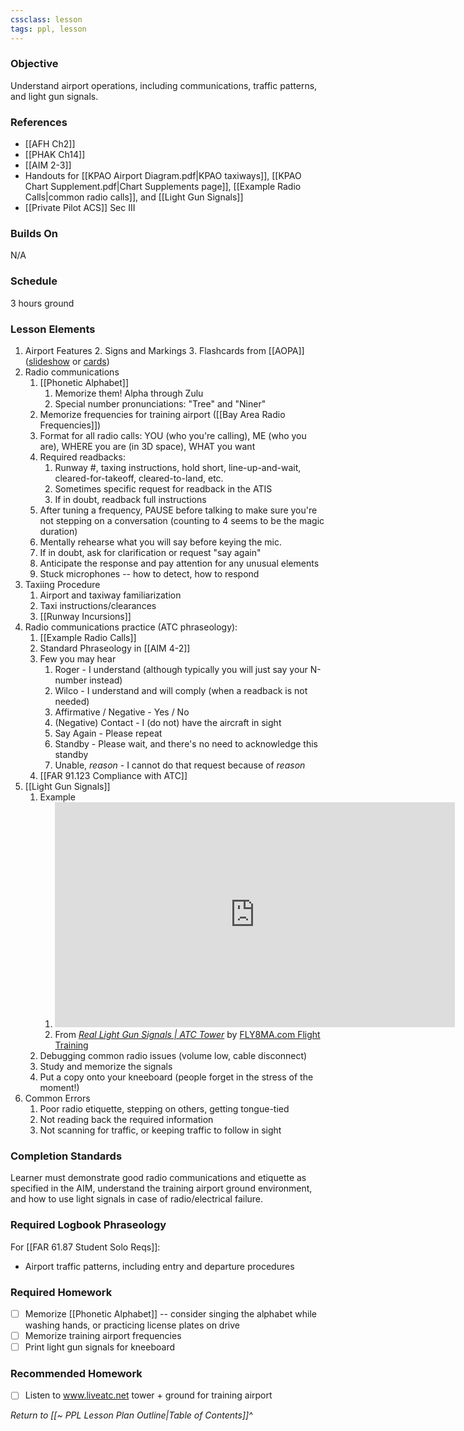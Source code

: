 ```yaml
---
cssclass: lesson
tags: ppl, lesson
---
```


### Objective
Understand airport operations, including communications, traffic patterns, and light gun signals.

### References
- [[AFH Ch2]]
- [[PHAK Ch14]]
- [[AIM 2-3]]
- Handouts for [[KPAO Airport Diagram.pdf|KPAO taxiways]], [[KPAO Chart Supplement.pdf|Chart Supplements page]], [[Example Radio Calls|common radio calls]], and [[Light Gun Signals]]
- [[Private Pilot ACS]] Sec III

### Builds On
N/A

### Schedule
3 hours ground

### Lesson Elements
1. Airport Features
	2. Signs and Markings
	3. Flashcards from [[AOPA]] ([slideshow](https://www.nxtbook.com/nxtbooks/aopa/runwaysafetyflashcard/index.php#/p/1) or [cards](https://www.aopa.org/-/media/FIles/AOPA/Home/Online-Education/Flash-Cards/RWcards_lo.pdf))
2. Radio communications
	1. [[Phonetic Alphabet]]
		1. Memorize them! Alpha through Zulu
		2. Special number pronunciations: "Tree" and "Niner"
	2. Memorize frequencies for training airport ([[Bay Area Radio Frequencies]])
	3. Format for all radio calls: YOU (who you're calling), ME (who you are), WHERE you are (in 3D space), WHAT you want
	4. Required readbacks:
		1. Runway #, taxing instructions, hold short, line-up-and-wait, cleared-for-takeoff, cleared-to-land, etc.
		2. Sometimes specific request for readback in the ATIS
		3. If in doubt, readback full instructions
	5. After tuning a frequency, PAUSE before talking to make sure you're not stepping on a conversation (counting to 4 seems to be the magic duration)
	6. Mentally rehearse what you will say before keying the mic.
	7. If in doubt, ask for clarification or request "say again"
	8. Anticipate the response and pay attention for any unusual elements
	9. Stuck microphones -- how to detect, how to respond
4.  Taxiing Procedure
	1. Airport and taxiway familiarization
	2. Taxi instructions/clearances
	3. [[Runway Incursions]]
5. Radio communications practice (ATC phraseology):
	1. [[Example Radio Calls]]
	2. Standard Phraseology in [[AIM 4-2]]
	3. Few you may hear
		1. Roger - I understand (although typically you will just say your N-number instead)
		2. Wilco - I understand and will comply (when a readback is not needed)
		3. Affirmative / Negative - Yes / No
		4. (Negative) Contact - I (do not) have the aircraft in sight
		5. Say Again - Please repeat
		6. Standby - Please wait, and there's no need to acknowledge this standby
		7. Unable, *reason* - I cannot do that request because of *reason*
	4. [[FAR 91.123 Compliance with ATC]]
6. [[Light Gun Signals]]
	1. Example
		1. <iframe id="ytplayer" type="text/html" width="640" height="360" src="https://www.youtube.com/embed/nxoakUa8UqQ"  frameborder="0"></iframe>
		2. From *[Real Light Gun Signals | ATC Tower](https://www.youtube.com/watch?v=nxoakUa8UqQ)* by [FLY8MA.com Flight Training](https://www.youtube.com/@fly8ma.comflighttraining199)
	2. Debugging common radio issues (volume low, cable disconnect)
	3. Study and memorize the signals
	4. Put a copy onto your kneeboard (people forget in the stress of the moment!)
7. Common Errors
	1. Poor radio etiquette, stepping on others, getting tongue-tied
	2. Not reading back the required information
	3. Not scanning for traffic, or keeping traffic to follow in sight

### Completion Standards
Learner must demonstrate good radio communications and etiquette as specified in the AIM, understand the training airport ground environment, and how to use light signals in case of radio/electrical failure.

### Required Logbook Phraseology
For [[FAR 61.87 Student Solo Reqs]]: 
- Airport traffic patterns, including entry and departure procedures

### Required Homework
- [ ] Memorize [[Phonetic Alphabet]] -- consider singing the alphabet while washing hands, or practicing license plates on drive
- [ ] Memorize training airport frequencies
- [ ] Print light gun signals for kneeboard

### Recommended Homework 
- [ ] Listen to www.liveatc.net tower + ground for training airport


*Return to [[~ PPL Lesson Plan Outline|Table of Contents]]^*